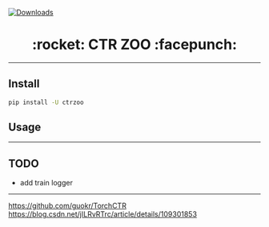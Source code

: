 [![Downloads](http://pepy.tech/badge/ctrzoo)](http://pepy.tech/project/ctrzoo)

<h1 align = "center">:rocket: CTR ZOO :facepunch:</h1>

---

## Install
```bash
pip install -U ctrzoo
```

## Usage


---
## TODO
- add train logger



---
https://github.com/guokr/TorchCTR
https://blog.csdn.net/jILRvRTrc/article/details/109301853